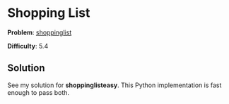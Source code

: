 # Shopping List

**Problem**: [shoppinglist](https://open.kattis.com/problems/shoppinglist)

**Difficulty**: 5.4

## Solution

See my solution for **shoppinglisteasy**. This Python implementation is fast enough to pass both.
